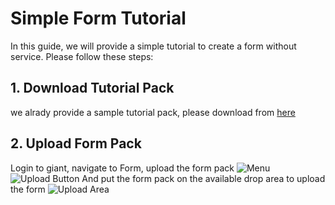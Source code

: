 # Simple Form Tutorial
In this guide, we will provide a simple tutorial to create a form without service. Please follow these steps:

## 1. Download Tutorial Pack
we alrady provide a sample tutorial pack, please download from [here](https://github.com/fx-giant/giant-documentations/blob/master/form/tutorial/tutorial.zip)

## 2. Upload Form Pack
Login to giant, navigate to Form, upload the form pack
![Menu](https://github.com/fx-giant/giant-documentations/blob/master/form/tutorial/images/1.png)
![Upload Button](https://github.com/fx-giant/giant-documentations/blob/master/form/tutorial/images/2.png)
And put the form pack on the available drop area to upload the form
![Upload Area](https://github.com/fx-giant/giant-documentations/blob/master/form/tutorial/images/2.png)
